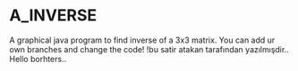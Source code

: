 # A_INVERSE
A graphical java program to find inverse of a 3x3 matrix.
You can add ur own branches and change the code!
!bu satir atakan tarafından yazılmışdir..
Hello borhters..
